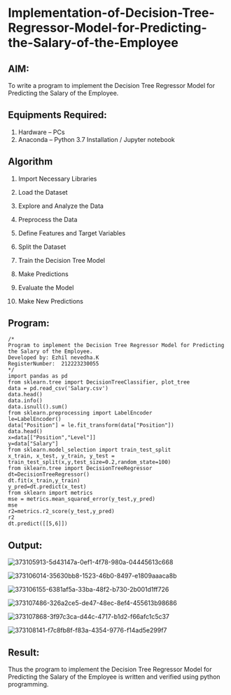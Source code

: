 # Implementation-of-Decision-Tree-Regressor-Model-for-Predicting-the-Salary-of-the-Employee

## AIM:
To write a program to implement the Decision Tree Regressor Model for Predicting the Salary of the Employee.

## Equipments Required:
1. Hardware – PCs
2. Anaconda – Python 3.7 Installation / Jupyter notebook

## Algorithm
1. Import Necessary Libraries

2. Load the Dataset

3. Explore and Analyze the Data

4. Preprocess the Data

5. Define Features and Target Variables

6. Split the Dataset

7. Train the Decision Tree Model

8. Make Predictions

9. Evaluate the Model

10. Make New Predictions       

## Program:
```
/*
Program to implement the Decision Tree Regressor Model for Predicting the Salary of the Employee.
Developed by: Ezhil nevedha.K
RegisterNumber:  212223230055
*/
import pandas as pd
from sklearn.tree import DecisionTreeClassifier, plot_tree
data = pd.read_csv('Salary.csv')
data.head()
data.info()
data.isnull().sum()
from sklearn.preprocessing import LabelEncoder
le=LabelEncoder()
data["Position"] = le.fit_transform(data["Position"])
data.head()
x=data[["Position","Level"]]
y=data["Salary"]
from sklearn.model_selection import train_test_split
x_train, x_test, y_train, y_test = train_test_split(x,y,test_size=0.2,random_state=100)
from sklearn.tree import DecisionTreeRegressor
dt=DecisionTreeRegressor()
dt.fit(x_train,y_train)
y_pred=dt.predict(x_test)
from sklearn import metrics
mse = metrics.mean_squared_error(y_test,y_pred)
mse
r2=metrics.r2_score(y_test,y_pred)
r2
dt.predict([[5,6]])
```

## Output:
![373105913-5d43147a-0ef1-4f78-980a-04445613c668](https://github.com/user-attachments/assets/3c5dfb83-31de-4a01-83d2-a55970e7da15)

![373106014-35630bb8-1523-46b0-8497-e1809aaaca8b](https://github.com/user-attachments/assets/9d42122b-db8b-4fe9-b869-be831ade8c28)

![373106155-6381af5a-33ba-48f2-b730-2b001d1ff726](https://github.com/user-attachments/assets/49a6d0f3-016c-4487-9532-a5916309ee40)

![373107486-326a2ce5-de47-48ec-8ef4-455613b98686](https://github.com/user-attachments/assets/43597837-fa38-4b55-b594-c948ecea932a)

![373107868-3f97c3ca-d44c-4717-b1d2-f66afc1c5c37](https://github.com/user-attachments/assets/551bfd1c-58d2-41d3-bf30-9d71b2764ad1)

![373108141-f7c8fb8f-f83a-4354-9776-f14ad5e299f7](https://github.com/user-attachments/assets/17a1417a-dcf2-4ed6-a98b-91eb338e8bf5)



## Result:
Thus the program to implement the Decision Tree Regressor Model for Predicting the Salary of the Employee is written and verified using python programming.
